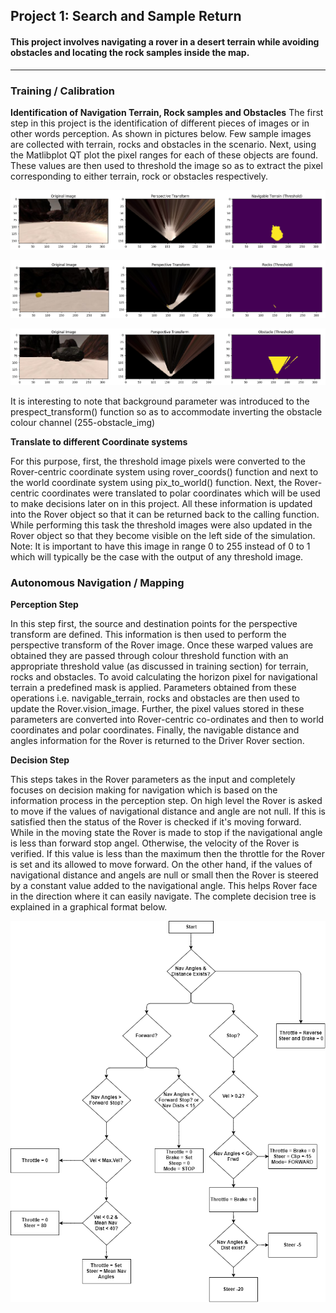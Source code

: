 ## Project 1: Search and Sample Return
#### This project involves navigating a rover in a desert terrain while avoiding obstacles and locating the rock samples inside the map.
---

### Training / Calibration

**Identification of Navigation Terrain, Rock samples and Obstacles**
The first step in this project is the identification of different pieces of images or in other words perception. As shown in pictures below. Few sample images are collected with terrain, rocks and obstacles in the scenario. Next, using the Matlibplot QT plot the pixel ranges for each of these objects are found. These values are then used to threshold the image so as to extract the pixel corresponding to either terrain, rock or obstacles respectively.

![Alt text](./Images/NavigableTerrain.PNG?raw=true "Navigable Terrain")

![Alt text](./Images/Rocks.PNG?raw=true "Rocks")

![Alt text](./Images/Obstacles.PNG?raw=true "Obstacles")

It is interesting to note that background parameter was introduced to the prespect_transform() function so as to accommodate inverting the obstacle colour channel (255-obstacle_img) 

**Translate to different Coordinate systems**

For this purpose, first, the threshold image pixels were converted to the Rover-centric coordinate system using rover_coords() function and next to the world coordinate system using pix_to_world() function. Next, the Rover-centric coordinates were translated to polar coordinates which will be used to make decisions later on in this project. All these information is updated into the Rover object so that it can be returned back to the calling function. While performing this task the threshold images were also updated in the Rover object so that they become visible on the left side of the simulation. Note: It is important to have this image in range 0 to 255 instead of 0 to 1 which will typically be the case with the output of any threshold image.

### Autonomous Navigation / Mapping

**Perception Step**

In this step first, the source and destination points for the perspective transform are defined. This information is then used to perform the perspective transform of the Rover image. Once these warped values are obtained they are passed through colour threshold function with an appropriate threshold value (as discussed in training section) for terrain, rocks and obstacles. To avoid calculating the horizon pixel for navigational terrain a predefined mask is applied. Parameters obtained from these operations i.e. navigable_terrain, rocks and obstacles are then used to update the Rover.vision_image. Further, the pixel values stored in these parameters are converted into Rover-centric co-ordinates and then to world coordinates and polar coordinates. Finally, the navigable distance and angles information for the Rover is returned to the Driver Rover section.

**Decision Step**

This steps takes in the Rover parameters as the input and completely focuses on decision making for navigation which is based on the information process in the perception step. On high level the Rover is asked to move if the values of navigational distance and angle are not null. If this is satisfied then the status of the Rover is checked if it's moving forward. While in the moving state the Rover is made to stop if the navigational angle is less than forward stop angel. Otherwise, the velocity of the Rover is verified. If this value is less than the maximum then the throttle for the Rover is set and its allowed to move forward. On the other hand, if the values of navigational distance and angels are null or small then the Rover is steered by a constant value added to the navigational angle. This helps Rover face in the direction where it can easily navigate. The complete decision tree is explained in a graphical format below.

![Alt text](./Images/P1_Logic.png?raw=true "Decision")
